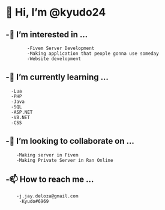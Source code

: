 <h1>👋 Hi, I’m @kyudo24</h1>

<h2>-👀 I’m interested in ...</h2>

            -Fivem Server Development
            -Making application that people gonna use someday
            -Website development
   
<h2>-🌱 I’m currently learning ...</h2>

      -Lua
      -PHP
      -Java
      -SQL
      -ASP.NET
      -VB.NET
      -CSS
    
<h2>-💞️ I’m looking to collaborate on ...</h2>

        -Making server in Fivem
        -Making Private Server in Ran Online
<h2>-📫 How to reach me ...</h2>
            
        -j.jay.deloza@gmail.com
         -Kyudo#6969
<!---
kyudo24/kyudo24 is a ✨ special ✨ repository because its `README.md` (this file) appears on your GitHub profile.
You can click the Preview link to take a look at your changes.
--->
